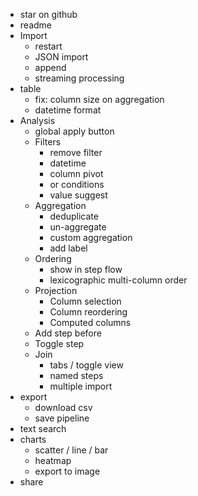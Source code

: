 - star on github
- readme
- Import
  - restart
  - JSON import
  - append
  - streaming processing
- table
  - fix: column size on aggregation
  - datetime format
- Analysis
  - global apply button
  - Filters
    - remove filter
    - datetime
    - column pivot
    - or conditions
    - value suggest
  - Aggregation
    - deduplicate
    - un-aggregate
    - custom aggregation
    - add label
  - Ordering
    - show in step flow
    - lexicographic multi-column order
  - Projection
    - Column selection
    - Column reordering
    - Computed columns
  - Add step before
  - Toggle step
  - Join
    - tabs / toggle view
    - named steps
    - multiple import
- export
  - download csv
  - save pipeline
- text search
- charts
  - scatter / line / bar
  - heatmap
  - export to image
- share
